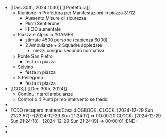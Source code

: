 - [[Dec 30th, 2024 11:30]] [[Prefettura]]
	- Riunione in Prefettura per Manifestazioni in piazza 31/12
		- Aumento Misure di sicurezza
		- Plinti Sentierone
		- FFOO aumentate
	- Piazzale Alpini in #GAMES
		- stimate 4500 persone (capienza 6000)
		- 2 Ambulanze + 2 Squadre appiedate
			- mezzi congrui secondo normativa
	- Ponte San Pietro
		- festa in piazza
	- Selvino
		- festa in piazza
	- S.Pellegrino
		- festa in piazza
- [[GOS]] [[Dec 30th, 2024]]
	- Continui ritardi ambulanze
	- Controllo 4 Punti primo intervento se freddi
-
- TODO recupero matteo#Casa
  :LOGBOOK:
  CLOCK: [2024-12-29 Sun 21:23:57]--[2024-12-29 Sun 21:24:17] =>  00:00:20
  CLOCK: [2024-12-29 Sun 21:24:18]--[2024-12-29 Sun 21:24:19] =>  00:00:01
  :END:
-
-